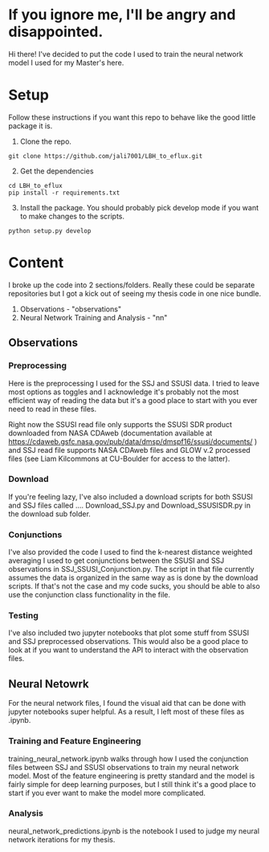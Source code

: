 # If you ignore me, I'll be angry and disappointed. 

Hi there! 
I've decided to put the code I used to train the neural network model I used for my Master's here. 

# Setup
Follow these instructions if you want this repo to behave like the good little package it is.  

1. Clone the repo.
```{sh}
git clone https://github.com/jali7001/LBH_to_eflux.git
``` 
2. Get the dependencies
```{sh}
cd LBH_to_eflux
pip install -r requirements.txt
```
3. Install the package. You should probably pick develop mode if you want to make changes to the scripts.
```{sh}
python setup.py develop
````

# Content
I broke up the code into 2 sections/folders. Really these could be separate repositories but I got a kick out of seeing my thesis code in one nice bundle. 

1. Observations - "observations"
2. Neural Network Training and Analysis  - "nn"

## Observations
### Preprocessing
Here is the preprocessing I used for the SSJ and SSUSI data. I tried to leave most options as toggles and I acknowledge it's probably not the most efficient way of reading the data but it's a good place to start with you ever need to read in these files. 

Right now the SSUSI read file only supports the SSUSI SDR product downloaded from NASA CDAweb (documentation available at https://cdaweb.gsfc.nasa.gov/pub/data/dmsp/dmspf16/ssusi/documents/ ) and SSJ read file supports NASA CDAweb files and GLOW v.2 processed files (see Liam Kilcommons at CU-Boulder for access to the latter). 

### Download
If you're feeling lazy, I've also included a download scripts for both SSUSI and SSJ files called .... Download_SSJ.py and Download_SSUSISDR.py in the download sub folder.

### Conjunctions
I've also provided the code I used to find the k-nearest distance weighted averaging I used to get conjunctions between the SSUSI and SSJ observations in SSJ_SSUSI_Conjunction.py.
The script in that file currently assumes the data is organized in the same way as is done by the download scripts. If that's not the case and my code sucks, you should be able to also use the conjunction class functionality in the file.

### Testing
I've also included two jupyter notebooks that plot some stuff from SSUSI and SSJ preprocessed observations. This would also be a good place to look at if you want to understand the API to interact with the observation files. 

## Neural Netowrk 
For the neural network files, I found the visual aid that can be done with jupyter notebooks super helpful. As a result, I left most of these files as .ipynb.
### Training and Feature Engineering
training_neural_network.ipynb walks through how I used the conjunction files between SSJ and SSUSI observations to train my neural network model. Most of the feature engineering is pretty standard and the model is fairly simple for deep learning purposes, but I still think it's a good place to start if you ever want to make the model more complicated.

### Analysis 
neural_network_predictions.ipynb is the notebook I used to judge my neural network iterations for my thesis. 


